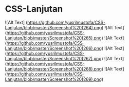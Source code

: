 # CSS-Lanjutan
![Alt Text] (https://github.com/yusrilmustofa/CSS-Lanjutan/blob/master/Screenshot%20(264).png)
![Alt Text] (https://github.com/yusrilmustofa/CSS-Lanjutan/blob/master/Screenshot%20(265).png)
![Alt Text] (https://github.com/yusrilmustofa/CSS-Lanjutan/blob/master/Screenshot%20(266).png)
![Alt Text] (https://github.com/yusrilmustofa/CSS-Lanjutan/blob/master/Screenshot%20(267).png)
![Alt Text] (https://github.com/yusrilmustofa/CSS-Lanjutan/blob/master/Screenshot%20(268).png)
![Alt Text] (https://github.com/yusrilmustofa/CSS-Lanjutan/blob/master/Screenshot%20(269).png)
